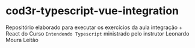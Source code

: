 # cod3r-typescript-vue-integration
Repositório elaborado para executar os exercícios da aula integração + React do Curso `Entendendo Typescript` ministrado pelo instrutor Leonardo Moura Leitão
